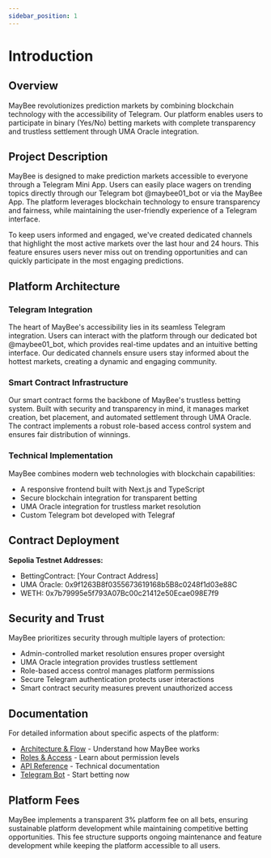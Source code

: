 ```yaml
---
sidebar_position: 1
---
```


# Introduction

## Overview

MayBee revolutionizes prediction markets by combining blockchain technology with the accessibility of Telegram. Our platform enables users to participate in binary (Yes/No) betting markets with complete transparency and trustless settlement through UMA Oracle integration.

## Project Description

MayBee is designed to make prediction markets accessible to everyone through a Telegram Mini App. Users can easily place wagers on trending topics directly through our Telegram bot @maybee01_bot or via the MayBee App. The platform leverages blockchain technology to ensure transparency and fairness, while maintaining the user-friendly experience of a Telegram interface.

To keep users informed and engaged, we've created dedicated channels that highlight the most active markets over the last hour and 24 hours. This feature ensures users never miss out on trending opportunities and can quickly participate in the most engaging predictions.

## Platform Architecture

### Telegram Integration

The heart of MayBee's accessibility lies in its seamless Telegram integration. Users can interact with the platform through our dedicated bot @maybee01_bot, which provides real-time updates and an intuitive betting interface. Our dedicated channels ensure users stay informed about the hottest markets, creating a dynamic and engaging community.

### Smart Contract Infrastructure

Our smart contract forms the backbone of MayBee's trustless betting system. Built with security and transparency in mind, it manages market creation, bet placement, and automated settlement through UMA Oracle. The contract implements a robust role-based access control system and ensures fair distribution of winnings.

### Technical Implementation

MayBee combines modern web technologies with blockchain capabilities:

- A responsive frontend built with Next.js and TypeScript
- Secure blockchain integration for transparent betting
- UMA Oracle integration for trustless market resolution
- Custom Telegram bot developed with Telegraf

## Contract Deployment

**Sepolia Testnet Addresses:**

- BettingContract: [Your Contract Address]
- UMA Oracle: 0x9f1263B8f0355673619168b5B8c0248f1d03e88C
- WETH: 0x7b79995e5f793A07Bc00c21412e50Ecae098E7f9

## Security and Trust

MayBee prioritizes security through multiple layers of protection:

- Admin-controlled market resolution ensures proper oversight
- UMA Oracle integration provides trustless settlement
- Role-based access control manages platform permissions
- Secure Telegram authentication protects user interactions
- Smart contract security measures prevent unauthorized access

## Documentation

For detailed information about specific aspects of the platform:

- [Architecture & Flow](core/architecture.md) - Understand how MayBee works
- [Roles & Access](core/roles.md) - Learn about permission levels
- [API Reference](technical/api.md) - Technical documentation
- [Telegram Bot](https://t.me/maybee01_bot) - Start betting now

## Platform Fees

MayBee implements a transparent 3% platform fee on all bets, ensuring sustainable platform development while maintaining competitive betting opportunities. This fee structure supports ongoing maintenance and feature development while keeping the platform accessible to all users.
